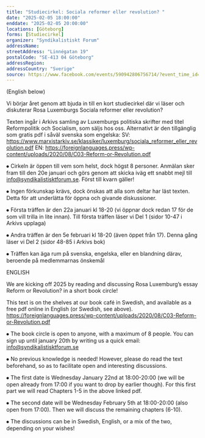 ```yaml
---
title: "Studiecirkel: Sociala reformer eller revolution? "
date: "2025-02-05 18:00:00"
enddate: "2025-02-05 20:00:00"
locations: [Göteborg]
forms: [Studiecirkel]
organizer: "Syndikalistiskt Forum"
addressName: 
streetAddress: "Linnégatan 19"
postalCode: "SE-413 04 Göteborg"
addressRegion:
addressCountry: "Sverige"
source: https://www.facebook.com/events/590942806756714/?event_time_id=590943553423306
---
```

(English below)

Vi börjar året genom att bjuda in till en kort studiecirkel där vi läser och diskuterar Rosa Luxemburgs Sociala reformer eller revolution?

Texten ingår i Arkivs samling av Luxemburgs politiska skrifter med titel Reformpolitik och Socialism, som säljs hos oss. Alternativt är den tillgänglig som gratis pdf i såväl svenska som engelska:
SV: https://www.marxistarkiv.se/klassiker/luxemburg/sociala_reformer_eller_revolution.pdf
EN: https://foreignlanguages.press/wp-content/uploads/2020/08/C03-Reform-or-Revolution.pdf

⦁   Cirkeln är öppen till vem som helst, dock högst 8 personer. Anmälan sker fram till den 20e januari och görs genom att skicka iväg ett snabbt mejl till info@syndikalistisktforum.se. Först till kvarn gäller!

⦁    Ingen förkunskap krävs, dock önskas att alla som deltar har läst texten. Detta för att underlätta för öppna och givande diskussioner.

⦁    Första träffen är den 22a januari kl 18-20 (vi öppnar dock redan 17 för de som vill trilla in lite innan). Till första träffen läser vi Del 1 (sidor 10-47 i Arkivs upplaga)

⦁  Andra träffen är den 5e februari kl 18-20 (även öppet från 17). Denna gång läser vi Del 2 (sidor 48-85 i Arkivs bok)

⦁ Träffen kan äga rum på svenska, engelska, eller en blandning därav, beroende på medlemmarnas önskemål

ENGLISH

We are kicking off 2025 by reading and discussing Rosa Luxemburg’s essay Reform or Revolution? in a short book circle!

This text is on the shelves at our book café in Swedish, and available as a free pdf online in English (or Swedish, see above).
https://foreignlanguages.press/wp-content/uploads/2020/08/C03-Reform-or-Revolution.pdf

⦁   The book circle is open to anyone, with a maximum of 8 people. You can sign up until january 20th by writing us a quick email: info@syndikalistisktforum.se

⦁   No previous knowledge is needed! However, please do read the text beforehand, so as to facilitate open and interesting discussions.

⦁   The first date is Wednesday January 22nd at 18:00-20:00 (we will be open already from 17:00 if you want to drop by earlier though). For this first part we will read Chapters 1-5 in the above linked pdf.

⦁   The second date will be Wednesday February 5th at 18:00-20:00 (also open from 17:00). Then we will discuss the remaining chapters (6-10).

⦁   The discussions can be in Swedish, English, or a mix of the two, depending on your wishes!
